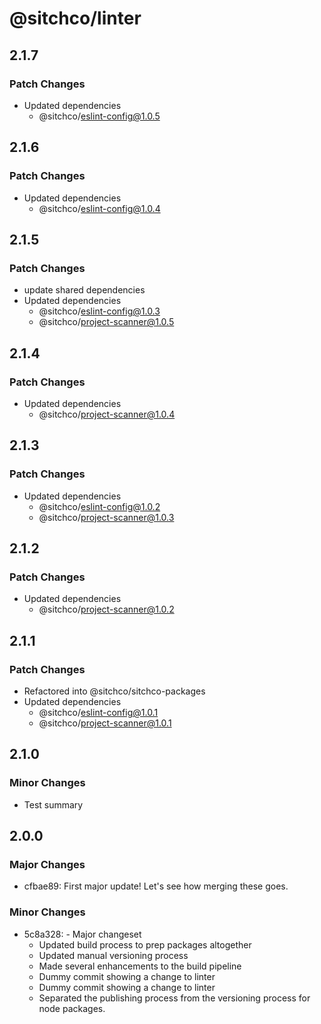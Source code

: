 # @sitchco/linter

## 2.1.7

### Patch Changes

- Updated dependencies
    - @sitchco/eslint-config@1.0.5

## 2.1.6

### Patch Changes

- Updated dependencies
    - @sitchco/eslint-config@1.0.4

## 2.1.5

### Patch Changes

- update shared dependencies
- Updated dependencies
    - @sitchco/eslint-config@1.0.3
    - @sitchco/project-scanner@1.0.5

## 2.1.4

### Patch Changes

- Updated dependencies
    - @sitchco/project-scanner@1.0.4

## 2.1.3

### Patch Changes

- Updated dependencies
    - @sitchco/eslint-config@1.0.2
    - @sitchco/project-scanner@1.0.3

## 2.1.2

### Patch Changes

- Updated dependencies
    - @sitchco/project-scanner@1.0.2

## 2.1.1

### Patch Changes

- Refactored into @sitchco/sitchco-packages
- Updated dependencies
    - @sitchco/eslint-config@1.0.1
    - @sitchco/project-scanner@1.0.1

## 2.1.0

### Minor Changes

- Test summary

## 2.0.0

### Major Changes

- cfbae89: First major update!
  Let's see how merging these goes.

### Minor Changes

- 5c8a328: - Major changeset
    - Updated build process to prep packages altogether
    - Updated manual versioning process
    - Made several enhancements to the build pipeline
    - Dummy commit showing a change to linter
    - Dummy commit showing a change to linter
    - Separated the publishing process from the versioning process for node packages.
